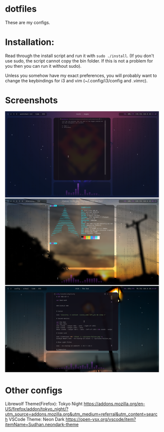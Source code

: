 # dotfiles
These are my configs.
# Installation:
Read through the install script and run it with `sudo ./install`. (If you don't use sudo, the script cannot copy the bin folder. If this is not a problem for you then you can run it without sudo). 

Unless you somehow have my exact preferences, you will probably want to change the keybindings for i3 and vim (~/.config/i3/config and .vimrc).

# Screenshots
![main-setup](./screens/screen1.png)
![neofetch](./screens/screen2.png)
![main-setup](./screens/screen3.png)

# Other configs
Librewolf Theme(Firefox): Tokyo Night https://addons.mozilla.org/en-US/firefox/addon/tokyo_night/?utm_source=addons.mozilla.org&utm_medium=referral&utm_content=search
VSCode Theme: Neon Dark https://open-vsx.org/vscode/item?itemName=Sudhan.neondark-theme